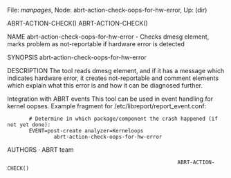 File: *manpages*,  Node: abrt-action-check-oops-for-hw-error,  Up: (dir)

ABRT-ACTION-CHECK()                                        ABRT-ACTION-CHECK()



NAME
       abrt-action-check-oops-for-hw-error - Checks dmesg element, marks
       problem as not-reportable if hardware error is detected

SYNOPSIS
       abrt-action-check-oops-for-hw-error

DESCRIPTION
       The tool reads dmesg element, and if it has a message which indicates
       hardware error, it creates not-reportable and comment elements which
       explain what this error is and how it can be diagnosed further.

   Integration with ABRT events
       This tool can be used in event handling for kernel oopses. Example
       fragment for /etc/libreport/report_event.conf:

           # Determine in which package/component the crash happened (if not yet done):
           EVENT=post-create analyzer=Kerneloops
                   abrt-action-check-oops-for-hw-error

AUTHORS
       ·   ABRT team



                                                           ABRT-ACTION-CHECK()
